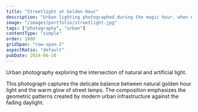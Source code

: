 ```yaml
---
title: "Streetlight at Golden Hour"
description: "Urban lighting photographed during the magic hour, when natural and artificial light blend perfectly."
image: "/images/portfolio/streetlight.jpg"
tags: ["photography", "urban"]
contentType: "simple"
order: 1000
gridSpan: "row-span-2"
aspectRatio: "default"
pubDate: 2024-06-10
---
```


Urban photography exploring the intersection of natural and artificial light.

This photograph captures the delicate balance between natural golden hour light and the warm glow of street lamps. The composition emphasizes the geometric patterns created by modern urban infrastructure against the fading daylight.
